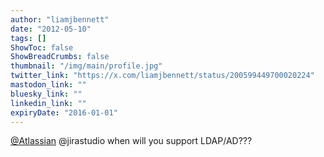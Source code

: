 ```yaml
---
author: "liamjbennett"
date: "2012-05-10"
tags: []
ShowToc: false
ShowBreadCrumbs: false
thumbnail: "/img/main/profile.jpg"
twitter_link: "https://x.com/liamjbennett/status/200599449700020224"
mastodon_link: ""
bluesky_link: ""
linkedin_link: ""
expiryDate: "2016-01-01"
---
```


[@Atlassian](https://x.com/Atlassian) @jirastudio when will you support LDAP/AD???

